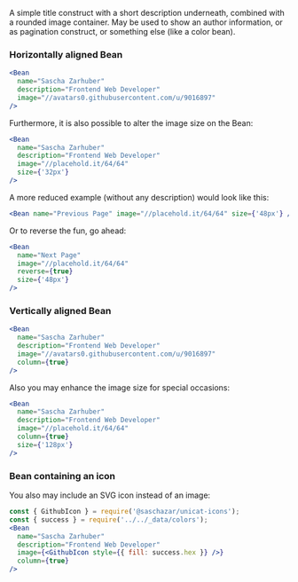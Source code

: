 A simple title construct with a short description underneath, combined with a rounded image container. May be used to show an author information, or as pagination construct, or something else (like a color bean).

### Horizontally aligned Bean

```jsx
<Bean
  name="Sascha Zarhuber"
  description="Frontend Web Developer"
  image="//avatars0.githubusercontent.com/u/9016897"
/>
```

Furthermore, it is also possible to alter the image size on the Bean:

```jsx
<Bean
  name="Sascha Zarhuber"
  description="Frontend Web Developer"
  image="//placehold.it/64/64"
  size={'32px'}
/>
```

A more reduced example (without any description) would look like this:

```jsx
<Bean name="Previous Page" image="//placehold.it/64/64" size={'48px'} />
```

Or to reverse the fun, go ahead:

```jsx
<Bean
  name="Next Page"
  image="//placehold.it/64/64"
  reverse={true}
  size={'48px'}
/>
```

### Vertically aligned Bean

```jsx
<Bean
  name="Sascha Zarhuber"
  description="Frontend Web Developer"
  image="//avatars0.githubusercontent.com/u/9016897"
  column={true}
/>
```

Also you may enhance the image size for special occasions:

```jsx
<Bean
  name="Sascha Zarhuber"
  description="Frontend Web Developer"
  image="//placehold.it/64/64"
  column={true}
  size={'128px'}
/>
```

### Bean containing an icon

You also may include an SVG icon instead of an image:

```jsx
const { GithubIcon } = require('@saschazar/unicat-icons');
const { success } = require('../../_data/colors');
<Bean
  name="Sascha Zarhuber"
  description="Frontend Web Developer"
  image={<GithubIcon style={{ fill: success.hex }} />}
  column={true}
/>
```